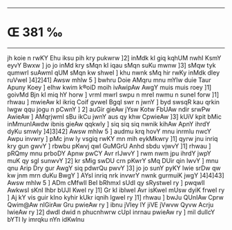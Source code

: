 ___
# Œ 381 ‰
---
jh koie n rwKY Ehu iksu pih kry pukwrw ]2] inMdk kI giq kqhUM nwhI
KsmY eyvY Bwxw ] jo jo inMd kry sMqn kI iqau sMqn suKu mwnw ]3] sMqw tyk
qumwrI suAwmI qUM sMqn kw shweI ] khu nwnk sMq hir rwKy inMdk dIey
ruVweI ]4]2]41] Awsw mhlw 5 ] bwhru Doie AMqru mnu mYlw duie Taur
Apuny Koey ] eIhw kwim k®oiD moih ivAwipAw AwgY muis muis roey ]1] goivMd
Bjn kI miq hY horw ] vrmI mwrI swpu n mreI nwmu n suneI forw ]1]
rhwau ] mwieAw kI ikriq Coif gvweI BgqI swr n jwnY ] byd swsqR kau
qrkin lwgw qqu jogu n pCwnY ] 2] auGir gieAw jYsw Kotw FbUAw ndir
srwPw AwieAw ] AMqrjwmI sBu ikCu jwnY aus qy khw CpwieAw ]3] kUiV
kpit bMic inMmunIAwdw ibnis gieAw qqkwly ] siq siq siq nwnik
kihAw ApnY ihrdY dyKu smwly ]4]3]42] Awsw mhlw 5 ] audmu krq
hovY mnu inrmlu nwcY Awpu invwry ] pMc jnw ly vsgiq rwKY mn mih
eykMkwry ]1] qyrw jnu inriq kry gun gwvY ] rbwbu pKwvj qwl GuMGrU
Anhd sbdu vjwvY ]1] rhwau ] pRQmy mnu prboDY Apnw pwCY Avr rIJwvY
] rwm nwm jpu ihrdY jwpY muK qy sgl sunwvY ]2] kr sMig swDU crn
pKwrY sMq DUir qin lwvY ] mnu qnu Arip Dry gur AwgY siq pdwrQu pwvY
]3] jo jo sunY pyKY lwie srDw qw kw jnm mrn duKu BwgY ] AYsI inriq
nrk invwrY nwnk gurmuiK jwgY ]4]4]43] Awsw mhlw 5 ] ADm cMfwlI
BeI bRhmxI sUdI qy sRystweI ry ] pwqwlI AwkwsI sKnI lhbr bUJI KweI ry
]1] Gr kI iblweI Avr isKweI mUsw dyiK frweI ry ] Aj kY vis guir
kIno kyhir kUkr iqnih lgweI ry ]1] rhwau ] bwJu QUnIAw Cprw Qwim@Aw
nIGirAw Gru pwieAw ry ] ibnu jVIey lY jiVE jVwvw Qyvw Acrju lwieAw
ry ]2] dwdI dwid n phucnhwrw cUpI inrnau pwieAw ry ] mil dulIcY bYTI
ly imrqku nYn idKwlnu
####
